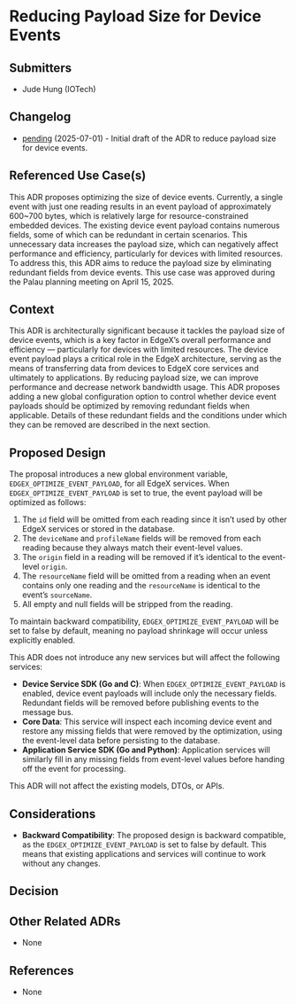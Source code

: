 # Reducing Payload Size for Device Events

## Submitters
- Jude Hung (IOTech)

## Changelog
<!--
List the changes to the document, incl. state, date, and PR URL.
State is one of: pending, approved, amended, deprecated.
Date is an ISO 8601 (YYYY-MM-DD) string.
PR is the pull request that submitted the change, including information such as the diff, contributors, and reviewers.

E.g.:
- [approved](URL of PR) (2022-04-01)
- [amended](URL of PR) (2022-05-01)
-->
- [pending]() (2025-07-01) - Initial draft of the ADR to reduce payload size for device events.
## Referenced Use Case(s)
This ADR proposes optimizing the size of device events. Currently, a single event with just one reading results in an event payload of approximately 600~700 bytes, which is relatively large for resource-constrained embedded devices.
The existing device event payload contains numerous fields, some of which can be redundant in certain scenarios. This unnecessary data increases the payload size, which can negatively affect performance and efficiency, particularly for devices with limited resources.
To address this, this ADR aims to reduce the payload size by eliminating redundant fields from device events. This use case was approved during the Palau planning meeting on April 15, 2025.

## Context
This ADR is architecturally significant because it tackles the payload size of device events, which is a key factor in EdgeX’s overall performance and efficiency — particularly for devices with limited resources.
The device event payload plays a critical role in the EdgeX architecture, serving as the means of transferring data from devices to EdgeX core services and ultimately to applications.
By reducing payload size, we can improve performance and decrease network bandwidth usage.
This ADR proposes adding a new global configuration option to control whether device event payloads should be optimized by removing redundant fields when applicable.
Details of these redundant fields and the conditions under which they can be removed are described in the next section.

## Proposed Design
The proposal introduces a new global environment variable, `EDGEX_OPTIMIZE_EVENT_PAYLOAD`, for all EdgeX services.
When `EDGEX_OPTIMIZE_EVENT_PAYLOAD` is set to true, the event payload will be optimized as follows:

1. The `id` field will be omitted from each reading since it isn’t used by other EdgeX services or stored in the database.
2. The `deviceName` and `profileName` fields will be removed from each reading because they always match their event-level values.
3. The `origin` field in a reading will be removed if it’s identical to the event-level `origin`. 
4. The `resourceName` field will be omitted from a reading when an event contains only one reading and the `resourceName` is identical to the event’s `sourceName`.
5. All empty and null fields will be stripped from the reading.

To maintain backward compatibility, `EDGEX_OPTIMIZE_EVENT_PAYLOAD` will be set to false by default, meaning no payload shrinkage will occur unless explicitly enabled.

This ADR does not introduce any new services but will affect the following services:

- **Device Service SDK (Go and C)**: When `EDGEX_OPTIMIZE_EVENT_PAYLOAD` is enabled, device event payloads will include only the necessary fields. Redundant fields will be removed before publishing events to the message bus.
- **Core Data**: This service will inspect each incoming device event and restore any missing fields that were removed by the optimization, using the event-level data before persisting to the database.
- **Application Service SDK (Go and Python)**: Application services will similarly fill in any missing fields from event-level values before handing off the event for processing.

This ADR will not affect the existing models, DTOs, or APIs.

## Considerations
<!--
Document alternatives, concerns, ancillary or related issues, questions that arose in debate of the ADR. Indicate if/how they were resolved or mollified.
-->
- **Backward Compatibility**: The proposed design is backward compatible, as the `EDGEX_OPTIMIZE_EVENT_PAYLOAD` is set to false by default. This means that existing applications and services will continue to work without any changes.

## Decision
<!--
Document any agreed upon important implementation detail, caveats, future considerations, remaining or deferred design issues.
Document any part of the requirements not satisfied by the proposed design.
-->

## Other Related ADRs
<!--
List any relevant ADRs - such as a design decision for a sub-component of a feature, a design deprecated as a result of this design, etc.

Format:
- [ADR Title](URL) - the relevance
-->
- None

## References
<!--
List additional references 

Format:
- [Title](URL)
-->
- None
